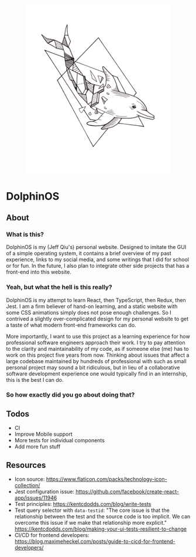 
<div align="center">
<img width="400" src="https://github.com/jzfqiu/DolphinOS/raw/main/src/assets/geometric-dolphin-clear.png" alt="Geometric Dolphin" />
</div>

# DolphinOS

## About

### What is this?

DolphinOS is my (Jeff Qiu's) personal website. Designed to imitate the GUI of a simple operating system, it contains a brief overview of my past experience, links to my social media, and some writings that I did for school or for fun. In the future, I also plan to integrate other side projects that has a front-end into this website.  

### Yeah, but what the hell is this really?

DolphinOS is my attempt to learn React, then TypeScript, then Redux, then Jest. I am a firm believer of hand-on learning, and a static website with some CSS animations simply does not pose enough challenges. So I contrived a slightly over-complicated design for my personal website to get a taste of what modern front-end frameworks can do.

More importantly, I want to use this project as a learning experience for how professional software engineers approach their work. I try to pay attention to the clarity and maintainability of my code, as if someone else (me) has to work on this project five years from now. Thinking about issues that affect a large codebase maintained by hundreds of professional with such as small personal project may sound a bit ridiculous, but in lieu of a collaborative software development experience one would typically find in an internship, this is the best I can do.

### So how exactly did you go about doing that?

### 

## Todos

- CI
- Improve Mobile support
- More tests for individual components
- Add more fun stuff

## Resources

- Icon source: https://www.flaticon.com/packs/technology-icon-collection/
- Jest configuration issue: https://github.com/facebook/create-react-app/issues/11946 
- Test principles: https://kentcdodds.com/blog/write-tests
- Test query selector with `data-testid`: "The core issue is that the relationship between the test and the source code is too implicit. We can overcome this issue if we make that relationship more explicit." https://kentcdodds.com/blog/making-your-ui-tests-resilient-to-change
- CI/CD for frontend developers: https://blog.maximeheckel.com/posts/guide-to-cicd-for-frontend-developers/ 